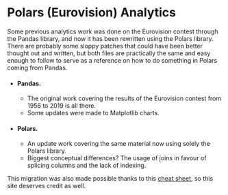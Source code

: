 # Polars (Eurovision) Analytics

Some previous analytics work was done on the Eurovision contest through the Pandas library, and now it has been rewritten using the Polars library. There are probably some sloppy patches that could have been better thought out and written, but both files are practically the same and easy enough to follow to serve as a reference on how to do something in Polars coming from Pandas.
- #### Pandas.
  - The original work covering the results of the Eurovision contest from 1956 to 2019 is all there.
  - Some updates were made to Matplotlib charts.
- #### Polars.
  - An update work covering the same material now using solely the Polars library.
  - Biggest conceptual differences? The usage of joins in favour of splicing columns and the lack of indexing.

This migration was also made possible thanks to this [cheat sheet](https://www.rhosignal.com/posts/polars-pandas-cheatsheet/), so this site deserves credit as well.
